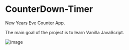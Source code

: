 # CounterDown-Timer
New Years Eve Counter App.

The main goal of the project is to learn Vanilla JavaScript.



![image](https://user-images.githubusercontent.com/67158525/149284266-1867e6ec-371a-486f-bb7f-e1df9f4505a3.png)

